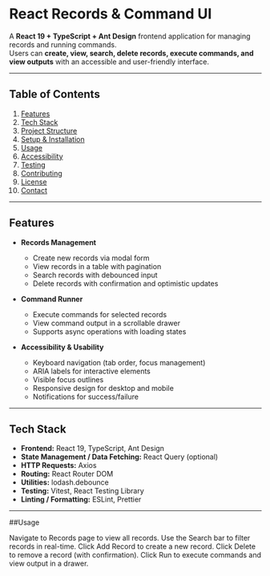 # React Records & Command UI

A **React 19 + TypeScript + Ant Design** frontend application for managing records and running commands.  
Users can **create, view, search, delete records, execute commands, and view outputs** with an accessible and user-friendly interface.

---

## Table of Contents

1. [Features](#features)  
2. [Tech Stack](#tech-stack)  
3. [Project Structure](#project-structure)  
4. [Setup & Installation](#setup--installation)  
5. [Usage](#usage)  
6. [Accessibility](#accessibility)  
7. [Testing](#testing)  
8. [Contributing](#contributing)  
9. [License](#license)  
10. [Contact](#contact)  

---

## Features

- **Records Management**
  - Create new records via modal form
  - View records in a table with pagination
  - Search records with debounced input
  - Delete records with confirmation and optimistic updates

- **Command Runner**
  - Execute commands for selected records
  - View command output in a scrollable drawer
  - Supports async operations with loading states

- **Accessibility & Usability**
  - Keyboard navigation (tab order, focus management)
  - ARIA labels for interactive elements
  - Visible focus outlines
  - Responsive design for desktop and mobile
  - Notifications for success/failure

---

## Tech Stack

- **Frontend:** React 19, TypeScript, Ant Design  
- **State Management / Data Fetching:** React Query (optional)  
- **HTTP Requests:** Axios  
- **Routing:** React Router DOM  
- **Utilities:** lodash.debounce  
- **Testing:** Vitest, React Testing Library  
- **Linting / Formatting:** ESLint, Prettier  

---

##Usage

Navigate to Records page to view all records.
Use the Search bar to filter records in real-time.
Click Add Record to create a new record.
Click Delete to remove a record (with confirmation).
Click Run to execute commands and view output in a drawer.
